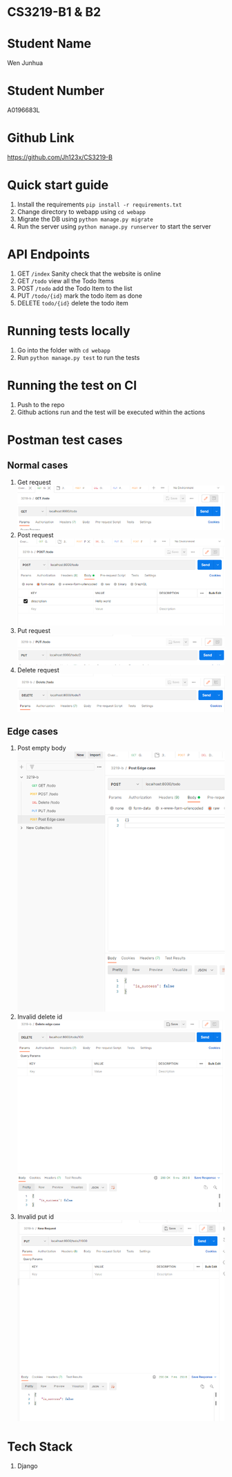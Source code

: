 # CS3219-B1 & B2

# Student Name
Wen Junhua

# Student Number
A0196683L

# Github Link
https://github.com/Jh123x/CS3219-B

# Quick start guide
1. Install the requirements `pip install -r requirements.txt`
2. Change directory to webapp using `cd webapp`
3. Migrate the DB using `python manage.py migrate`
4. Run the server using `python manage.py runserver` to start the server

# API Endpoints
1. GET `/index` Sanity check that the website is online
2. GET `/todo` view all the Todo Items
3. POST `/todo` add the Todo Item to the list
4. PUT `/todo/{id}` mark the todo item as done
5. DELETE `todo/{id}` delete the todo item 


# Running tests locally
1. Go into the folder with `cd webapp`
2. Run `python manage.py test` to run the tests

# Running the test on CI
1. Push to the repo
2. Github actions run and the test will be executed within the actions

# Postman test cases

## Normal cases
1. Get request
![Get request](./images/get.png)
2. Post request
![Post request](./images/post.png)
3. Put request
![Puts request](./images/put.png)
4. Delete request
![Delete request](./images/delete.png)

## Edge cases
1. Post empty body
![Puts empty request](./images/empty_post.png)
1. Invalid delete id
![Invalid delete req](./images/invalid_delete.png)
1. Invalid put id
![Invalid put req](./images/invalid_put.png)


# Tech Stack
1. Django

